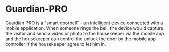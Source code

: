 # Guardian-PRO
Guardian PRO is a "smart doorbell" - an intelligent device connected with a mobile application. When someone rings the bell, the device would capture the visitor and send a video or photo to the housekeeper via the mobile app and the housekeeper can control the unlock the door by the mobile app controller if the housekeeper agree to let him in.
